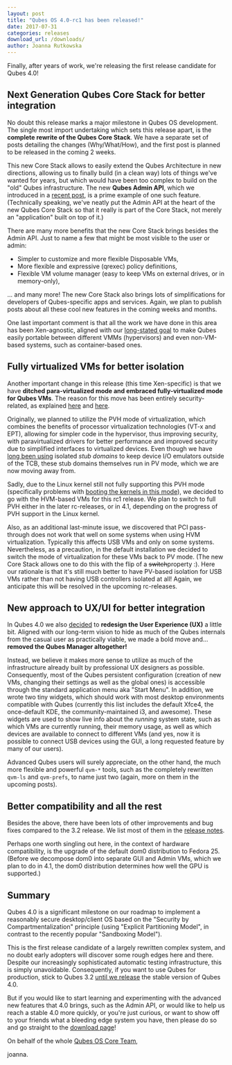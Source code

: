 ```yaml
---
layout: post
title: "Qubes OS 4.0-rc1 has been released!"
date: 2017-07-31
categories: releases
download_url: /downloads/
author: Joanna Rutkowska
---
```


Finally, after years of work, we're releasing the first release candidate for
Qubes 4.0!

## Next Generation Qubes Core Stack for better integration

No doubt this release marks a major milestone in Qubes OS development. The
single most import undertaking which sets this release apart, is the **complete
rewrite of the Qubes Core Stack**. We have a separate set of posts detailing the
changes (Why/What/How), and the first post is planned to be released in the
coming 2 weeks.

This new Core Stack allows to easily extend the Qubes Architecture in new
directions, allowing us to finally build (in a clean way) lots of things we've
wanted for years, but which would have been too complex to build on the "old"
Qubes infrastructure. The new **Qubes Admin API**, which we introduced in a
[recent post][admin_api_post], is a prime example of one such feature.
(Technically speaking, we've neatly put the Admin API at the heart of the new
Qubes Core Stack so that it really is part of the Core Stack, not merely an
"application" built on top of it.)

There are many more benefits that the new Core Stack brings besides the Admin
API. Just to name a few that might be most visible to the user or admin:

* Simpler to customize and more flexible Disposable VMs,
* More flexible and expressive (qrexec) policy definitions,
* Flexible VM volume manager (easy to keep VMs on external drives, or in
  memory-only),

... and many more! The new Core Stack also brings lots of simplifications for
developers of Qubes-specific apps and services. Again, we plan to publish posts
about all these cool new features in the coming weeks and months.

One last important comment is that all the work we have done in this area has
been Xen-agnostic, aligned with our [long-stated goal][qubes_odyssey] to make
Qubes easily portable between different VMMs (hypervisors) and even non-VM-based
systems, such as container-based ones.

## Fully virtualized VMs for better isolation

Another important change in this release (this time Xen-specific) is that we
have **ditched para-virtualized mode and embraced fully-virtualized mode for
Qubes VMs**. The reason for this move has been entirely security-related, as
explained [here][qsb24] and [here][qubes4_hw_requirements].

Originally, we planned to utilize the PVH mode of virtualization, which combines
the benefits of processor virtualization technologies (VT-x and EPT), allowing
for simpler code in the hypervisor, thus improving security, with
paravirtualized drivers for better performance and improved security due to
simplified interfaces to virtualized devices. Even though we have [long been
using][qubes_windows_support_post] isolated _stub domains_ to keep device I/O
emulators outside of the TCB, these stub domains themselves run in PV mode,
which we are now moving away from.

Sadly, due to the Linux kernel still not fully supporting this PVH mode
(specifically problems with [booting the kernels in this mode][pvh_problems]),
we decided to go with the HVM-based VMs for this rc1 release. We plan to switch
to full PVH either in the later rc-releases, or in 4.1, depending on the
progress of PVH support in the Linux kernel.

Also, as an additional last-minute issue, we discovered that PCI pass-through
does not work that well on some systems when using HVM virtualization. Typically
this affects USB VMs and only on some systems. Nevertheless, as a precaution, in
the default installation we decided to switch the mode of virtualization for
these VMs back to PV mode. (The new Core Stack allows one to do this with the
flip of a ~~switch~~property :). Here our rationale is that it's still much
better to have PV-based isolation for USB VMs rather than not having USB
controllers isolated at all! Again, we anticipate this will be resolved in the
upcoming rc-releases.

## New approach to UX/UI for better integration

In Qubes 4.0 we also [decided][ux_decompose_ticket] to **redesign the User
Experience (UX)** a little bit.  Aligned with our long-term vision to hide as
much of the Qubes internals from the casual user as practically viable, we made
a bold move and... **removed the Qubes Manager altogether!**

Instead, we believe it makes more sense to utilize as much of the infrastructure
already built by professional UX designers as possible. Consequently, most of
the Qubes persistent configuration (creation of new VMs, changing their settings
as well as the global ones) is accessible through the standard application menu
aka "Start Menu". In addition, we wrote two tiny widgets, which should work with
most desktop environments compatible with Qubes (currently this list includes
the default Xfce4, the once-default KDE, the community-maintained i3, and
awesome). These widgets are used to show live info about the _running_ system
state, such as which VMs are currently running, their memory usage, as well as
which devices are available to connect to different VMs (and yes, now it is
possible to connect USB devices using the GUI, a long requested feature by many
of our users).

Advanced Qubes users will surely appreciate, on the other hand, the much more
flexible and powerful `qvm-*` tools, such as the completely rewritten `qvm-ls`
and `qvm-prefs`, to name just two (again, more on them in the upcoming posts).

## Better compatibility and all the rest

Besides the above, there have been lots of other improvements and bug fixes
compared to the 3.2 release. We list most of them in the [release
notes][release_notes].

Perhaps one worth singling out here, in the context of hardware compatibility,
is the upgrade of the default dom0 distribution to Fedora 25. (Before we
decompose dom0 into separate GUI and Admin VMs, which we plan to do in 4.1, the
dom0 distribution determines how well the GPU is supported.)

## Summary

Qubes 4.0 is a significant milestone on our roadmap to implement a reasonably
secure desktop/client OS based on the "Security by Compartmentalization"
principle (using "Explicit Partitioning Model", in contrast to the recently
popular "Sandboxing Model").

This is the first release candidate of a largely rewritten complex system, and
no doubt early adopters will discover some rough edges here and there. Despite
our increasingly sophisticated automatic testing infrastructure, this is simply
unavoidable. Consequently, if you want to use Qubes for production, stick to
Qubes 3.2 [until we release][release_schedule] the stable version of Qubes 4.0.

But if you would like to start learning and experimenting with the advanced new
features that 4.0 brings, such as the Admin API, or would like to help us reach
a stable 4.0 more quickly, or you're just curious, or want to show off to your
friends what a bleeding edge system you have, then please do so and go straight
to the [download page][download]!

On behalf of the whole [Qubes OS Core Team][team],

joanna.

[admin_api_post]: /news/2017/06/27/qubes-admin-api/
[qubes_odyssey]: https://blog.invisiblethings.org/2013/03/21/introducing-qubes-odyssey-framework.html
[qsb24]: https://github.com/QubesOS/qubes-secpack/blob/master/QSBs/qsb-024-2016.txt#L92-L132
[qubes4_hw_requirements]: /news/2016/07/21/new-hw-certification-for-q4/
[qubes_windows_support_post]: https://blog.invisiblethings.org/2012/03/03/windows-support-coming-to-qubes.html
[ux_decompose_ticket]: https://github.com/QubesOS/qubes-issues/issues/2132
[pvh_problems]: http://markmail.org/message/ddds3tb4b23gmtgo
[release_notes]: /doc/releases/4.0/release-notes/
[release_schedule]: https://qubes-doc-rst.readthedocs.io/en/latest/developer/releases/version-scheme.html#release-schedule
[download]: /downloads/
[team]: /team/
